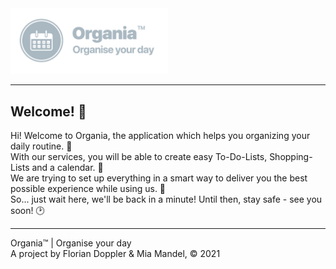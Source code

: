 <img src="https://github.com/floriandoppler/Organia/raw/main/Organise-Your-Day.png" width="50%"/>

---

## Welcome! 👋
Hi! Welcome to Organia, the application which helps you organizing your daily routine. 📝<br>
With our services, you will be able to create easy To-Do-Lists, Shopping-Lists and a calendar. 📆<br>
We are trying to set up everything in a smart way to deliver you the best possible experience while using us. 💯<br>
So... just wait here, we'll be back in a minute! Until then, stay safe - see you soon! 🕑<br>

---

Organia™ | Organise your day<br>
A project by Florian Doppler & Mia Mandel, © 2021